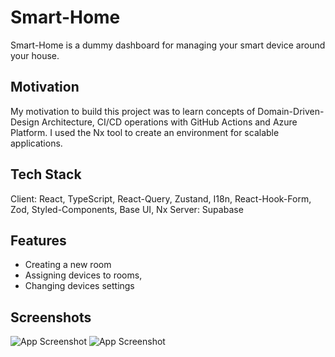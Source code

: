 
# Smart-Home

Smart-Home is a dummy dashboard for managing your smart device around your house.

## Motivation

My motivation to build this project was to learn concepts of Domain-Driven-Design Architecture, CI/CD operations with GitHub Actions and Azure Platform. I used the Nx tool to create an environment for scalable applications.

## Tech Stack

Client: React, TypeScript, React-Query, Zustand, I18n, React-Hook-Form, Zod, Styled-Components, Base UI, Nx
Server: Supabase

## Features

- Creating a new room
- Assigning devices to rooms,
- Changing devices settings


## Screenshots

![App Screenshot](https://i.postimg.cc/bswmDKky/Zrzut-ekranu-2025-01-17-o-15-56-30.png)
![App Screenshot](https://i.postimg.cc/qzDj8jx8/Zrzut-ekranu-2025-01-17-o-15-56-44.png)


